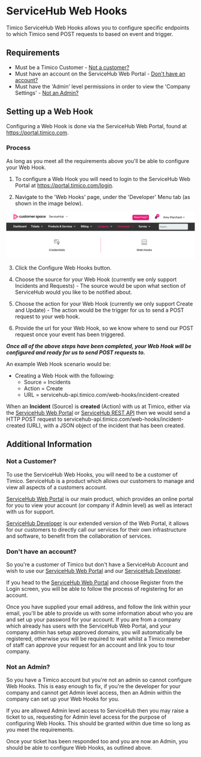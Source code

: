 # ServiceHub Web Hooks

Timico ServiceHub Web Hooks allows you to configure specific endpoints to which Timico send POST requests to based on event and trigger.

## Requirements

* Must be a Timico Customer - [Not a customer?](#not-a-customer)
* Must have an account on the ServiceHub Web Portal - [Don't have an account?](#dont-have-an-account)
* Must have the 'Admin' level permissions in order to view the 'Company Settings' - [Not an Admin?](#not-an-admin)


## Setting up a Web Hook

Configuring a Web Hook is done via the ServiceHub Web Portal, found at https://portal.timico.com.

### Process

As long as you meet all the requirements above you'll be able to configure your Web Hook.

 1. To configure a Web Hook you will need to login to the ServiceHub Web Portal at https://portal.timico.com/login.

 2. Navigate to the 'Web Hooks' page, under the 'Developer' Menu tab (as shown in the image below).

![](https://github.com/timicoltd/ServiceHub-Developer/blob/master/images/Web%20Hooks.png)
 
 3. Click the Configure Web Hooks button.
 
 4. Choose the source for your Web Hook (currently we only support Incidents and Requests) - The source would be upon what section of  ServiceHub would you like to be notified about.
 
 5. Choose the action for your Web Hook (currently we only support Create and Update) - The action would be the trigger for us to send a POST request to your web hook.
 
 6. Provide the url for your Web Hook, so we know where to send our POST request once your event has been triggered.
 
 _**Once all of the above steps have been completed, your Web Hook will be configured and ready for us to send POST requests to.**_
 
 
 An example Web Hook scenario would be:
 
 * Creating a Web Hook with the following:
    * Source = Incidents
    * Action = Create
    * URL = servicehub-api.timico.com/web-hooks/incident-created
    
When an **Incident** (Source) is **created** (Action) with us at Timico, either via the [ServiceHub Web Portal](https://portal.timico.com/) or [ServiceHub REST API](https://github.com/timicoltd/ServiceHub-Developer/blob/master/examples/curl/incident/README.md#create-incident) then we would send a HTTP POST request to servicehub-api.timico.com/web-hooks/incident-created (URL), with a JSON object of the incident that has been created.
 

## Additional Information

### Not a Customer?

To use the ServiceHub Web Hooks, you will need to be a customer of Timico. ServiceHub is a product which allows our customers to manage and view all aspects of a customers account. 

[ServiceHub Web Portal](https://portal.timico.com) is our main product, which provides an online portal for you to view your account (or company if Admin level) as well as interact with us for support. 

[ServiceHub Developer](https://github.com/timicoltd/ServiceHub-Developer) is our extended version of the Web Portal, it allows for our customers to directly call our services for their own infrastructure and software, to benefit from the collaboration of services.

### Don't have an account?

So you're a customer of Timico but don't have a ServiceHub Account and wish to use our [ServiceHub Web Portal](https://portal.timico.com) and our [ServiceHub Developer](https://github.com/timicoltd/ServiceHub-Developer).

If you head to the [ServiceHub Web Portal](https://portal.timico.com/login) and choose Register from the Login screen, you will be able to follow the process of registering for an account.

Once you have supplied your email address, and follow the link within your email, you'll be able to provide us with some information about who you are and set up your password for your account. If you are from a company which already has users with the ServiceHub Web Portal, and your company admin has setup approved domains, you will automatically be registered, otherwise you will be required to wait whilst a Timico memeber of staff can approve your request for an account and link you to tour company.

### Not an Admin?

So you have a Timico account but you're not an admin so cannot configure Web Hooks. This is easy enough to fix, if you're the developer for your company and cannot get Admin level access, then an Admin within the company can set up your Web Hooks for you.

If you are allowed Admin level access to ServiceHub then you may raise a ticket to us, requesting for Admin level access for the purpose of configuring Web Hooks. This should be granted within due time so long as you meet the requirements.

Once your ticket has been responded too and you are now an Admin, you should be able to configure Web Hooks, as outlined above.
